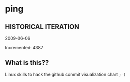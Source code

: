 # ping

## HISTORICAL ITERATION
2009-06-06

Incremented: 4387

## What is this?? 
Linux skills to hack the github commit visualization chart `;-)`

